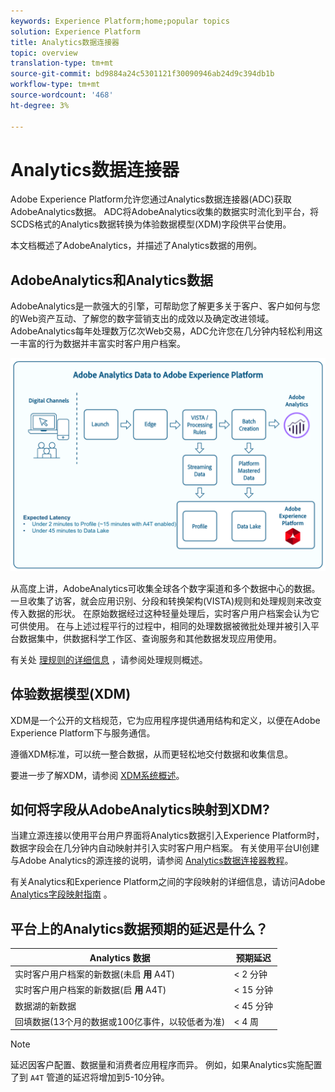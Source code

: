 ```yaml
---
keywords: Experience Platform;home;popular topics
solution: Experience Platform
title: Analytics数据连接器
topic: overview
translation-type: tm+mt
source-git-commit: bd9884a24c5301121f30090946ab24d9c394db1b
workflow-type: tm+mt
source-wordcount: '468'
ht-degree: 3%

---
```



# Analytics数据连接器

Adobe Experience Platform允许您通过Analytics数据连接器(ADC)获取AdobeAnalytics数据。 ADC将AdobeAnalytics收集的数据实时流化到平台，将SCDS格式的Analytics数据转换为体验数据模型(XDM)字段供平台使用。

本文档概述了AdobeAnalytics，并描述了Analytics数据的用例。

## AdobeAnalytics和Analytics数据

AdobeAnalytics是一款强大的引擎，可帮助您了解更多关于客户、客户如何与您的Web资产互动、了解您的数字营销支出的成效以及确定改进领域。 AdobeAnalytics每年处理数万亿次Web交易，ADC允许您在几分钟内轻松利用这一丰富的行为数据并丰富实时客户用户档案。

![](./images/analytics-data-experience-platform.png)

从高度上讲，AdobeAnalytics可收集全球各个数字渠道和多个数据中心的数据。 一旦收集了访客，就会应用识别、分段和转换架构(VISTA)规则和处理规则来改变传入数据的形状。 在原始数据经过这种轻量处理后，实时客户用户档案会认为它可供使用。 在与上述过程平行的过程中，相同的处理数据被微批处理并被引入平台数据集中，供数据科学工作区、查询服务和其他数据发现应用使用。

有关处 [理规则的详细信息](https://docs.adobe.com/content/help/zh-Hans/analytics/admin/admin-tools/processing-rules/processing-rules.html) ，请参阅处理规则概述。

## 体验数据模型(XDM)

XDM是一个公开的文档规范，它为应用程序提供通用结构和定义，以便在Adobe Experience Platform下与服务通信。

遵循XDM标准，可以统一整合数据，从而更轻松地交付数据和收集信息。

要进一步了解XDM，请参阅 [XDM系统概述](../../../xdm/home.md)。

## 如何将字段从AdobeAnalytics映射到XDM?

当建立源连接以使用平台用户界面将Analytics数据引入Experience Platform时，数据字段会在几分钟内自动映射并引入实时客户用户档案。 有关使用平台UI创建与Adobe Analytics的源连接的说明，请参阅 [Analytics数据连接器教程](../../tutorials/ui/create/adobe-applications/analytics.md)。

有关Analytics和Experience Platform之间的字段映射的详细信息，请访问Adobe [Analytics字段映射指南](./mapping/analytics.md) 。

## 平台上的Analytics数据预期的延迟是什么？

| Analytics 数据 | 预期延迟 |
| -------------- | ---------------- |
| 实时客户用户档案的新数据(未启 **用** A4T) | &lt; 2 分钟 |
| 实时客户用户档案的新数据(启 **用** A4T) | &lt; 15 分钟 |
| 数据湖的新数据 | &lt; 45 分钟 |
| 回填数据(13个月的数据或100亿事件，以较低者为准) | &lt; 4 周 |

>[!NOTE]
>
>延迟因客户配置、数据量和消费者应用程序而异。 例如，如果Analytics实施配置了到 `A4T` 管道的延迟将增加到5-10分钟。